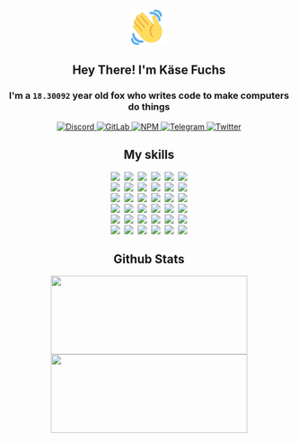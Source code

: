 <div><p align=center><img src=./resources/images/wave.gif width=64px height=64px></p><h2 align=center>Hey There! I'm Käse Fuchs</h2><h3 align=center>I'm a <code>18.30092</code> year old fox who writes code to make computers do things</h3><p align=center><a href=https://discord.com/users/507526681125322772><img alt=Discord src="https://img.shields.io/badge/Discord-5865F2?logo=discord&logoColor=white&style=flat-square#01ad3b955d0a19c67b39f227c9d28c41"> </a><a href=https://gitlab.com/kasefuchs><img alt=GitLab src="https://img.shields.io/badge/GitLab-330F63?logo=gitlab&logoColor=white&style=flat-square#01ad3b955d0a19c67b39f227c9d28c41"> </a><a href=https://npmjs.com/~kasefuchs><img alt=NPM src="https://img.shields.io/badge/NPM-CB3837?logo=npm&logoColor=white&style=flat-square#01ad3b955d0a19c67b39f227c9d28c41"> </a><a href=https://t.me/kasefuchs><img alt=Telegram src="https://img.shields.io/badge/Telegram-2CA5E0?logo=telegram&logoColor=white&style=flat-square#01ad3b955d0a19c67b39f227c9d28c41"> </a><a href=https://twitter.com/kasefuchs><img alt=Twitter src="https://img.shields.io/badge/Twitter-1DA1F2?logo=twitter&logoColor=white&style=flat-square#01ad3b955d0a19c67b39f227c9d28c41"></a></p><h2 align=center>My skills</h2><p align=center><a href=https://aws.amazon.com/ ><picture><source srcset="https://skillicons.dev/icons?i=aws&theme=dark#01ad3b955d0a19c67b39f227c9d28c41" media="(prefers-color-scheme: dark)"><source srcset="https://skillicons.dev/icons?i=aws&theme=light#01ad3b955d0a19c67b39f227c9d28c41" media="(prefers-color-scheme: light), (prefers-color-scheme: no-preference)"><img src="https://skillicons.dev/icons?i=aws&theme=light#01ad3b955d0a19c67b39f227c9d28c41"></picture></a>&nbsp;&nbsp;<a href=https://en.wikipedia.org/wiki/Bash_(Unix_shell)><picture><source srcset="https://skillicons.dev/icons?i=bash&theme=dark#01ad3b955d0a19c67b39f227c9d28c41" media="(prefers-color-scheme: dark)"><source srcset="https://skillicons.dev/icons?i=bash&theme=light#01ad3b955d0a19c67b39f227c9d28c41" media="(prefers-color-scheme: light), (prefers-color-scheme: no-preference)"><img src="https://skillicons.dev/icons?i=bash&theme=light#01ad3b955d0a19c67b39f227c9d28c41"></picture></a>&nbsp;&nbsp;<a href=https://discord.com/developers/docs><picture><source srcset="https://skillicons.dev/icons?i=bots&theme=dark#01ad3b955d0a19c67b39f227c9d28c41" media="(prefers-color-scheme: dark)"><source srcset="https://skillicons.dev/icons?i=bots&theme=light#01ad3b955d0a19c67b39f227c9d28c41" media="(prefers-color-scheme: light), (prefers-color-scheme: no-preference)"><img src="https://skillicons.dev/icons?i=bots&theme=light#01ad3b955d0a19c67b39f227c9d28c41"></picture></a>&nbsp;&nbsp;<a href=https://www.cloudflare.com/ ><picture><source srcset="https://skillicons.dev/icons?i=cloudflare&theme=dark#01ad3b955d0a19c67b39f227c9d28c41" media="(prefers-color-scheme: dark)"><source srcset="https://skillicons.dev/icons?i=cloudflare&theme=light#01ad3b955d0a19c67b39f227c9d28c41" media="(prefers-color-scheme: light), (prefers-color-scheme: no-preference)"><img src="https://skillicons.dev/icons?i=cloudflare&theme=light#01ad3b955d0a19c67b39f227c9d28c41"></picture></a>&nbsp;&nbsp;<a href=https://en.wikipedia.org/wiki/CSS><picture><source srcset="https://skillicons.dev/icons?i=css&theme=dark#01ad3b955d0a19c67b39f227c9d28c41" media="(prefers-color-scheme: dark)"><source srcset="https://skillicons.dev/icons?i=css&theme=light#01ad3b955d0a19c67b39f227c9d28c41" media="(prefers-color-scheme: light), (prefers-color-scheme: no-preference)"><img src="https://skillicons.dev/icons?i=css&theme=light#01ad3b955d0a19c67b39f227c9d28c41"></picture></a>&nbsp;&nbsp;<a href=https://www.docker.com/ ><picture><source srcset="https://skillicons.dev/icons?i=docker&theme=dark#01ad3b955d0a19c67b39f227c9d28c41" media="(prefers-color-scheme: dark)"><source srcset="https://skillicons.dev/icons?i=docker&theme=light#01ad3b955d0a19c67b39f227c9d28c41" media="(prefers-color-scheme: light), (prefers-color-scheme: no-preference)"><img src="https://skillicons.dev/icons?i=docker&theme=light#01ad3b955d0a19c67b39f227c9d28c41"></picture></a><br><a href=https://www.electronjs.org/ ><picture><source srcset="https://skillicons.dev/icons?i=electron&theme=dark#01ad3b955d0a19c67b39f227c9d28c41" media="(prefers-color-scheme: dark)"><source srcset="https://skillicons.dev/icons?i=electron&theme=light#01ad3b955d0a19c67b39f227c9d28c41" media="(prefers-color-scheme: light), (prefers-color-scheme: no-preference)"><img src="https://skillicons.dev/icons?i=electron&theme=light#01ad3b955d0a19c67b39f227c9d28c41"></picture></a>&nbsp;&nbsp;<a href=https://expressjs.com/ ><picture><source srcset="https://skillicons.dev/icons?i=express&theme=dark#01ad3b955d0a19c67b39f227c9d28c41" media="(prefers-color-scheme: dark)"><source srcset="https://skillicons.dev/icons?i=express&theme=light#01ad3b955d0a19c67b39f227c9d28c41" media="(prefers-color-scheme: light), (prefers-color-scheme: no-preference)"><img src="https://skillicons.dev/icons?i=express&theme=light#01ad3b955d0a19c67b39f227c9d28c41"></picture></a>&nbsp;&nbsp;<a href=https://www.figma.com/ ><picture><source srcset="https://skillicons.dev/icons?i=figma&theme=dark#01ad3b955d0a19c67b39f227c9d28c41" media="(prefers-color-scheme: dark)"><source srcset="https://skillicons.dev/icons?i=figma&theme=light#01ad3b955d0a19c67b39f227c9d28c41" media="(prefers-color-scheme: light), (prefers-color-scheme: no-preference)"><img src="https://skillicons.dev/icons?i=figma&theme=light#01ad3b955d0a19c67b39f227c9d28c41"></picture></a>&nbsp;&nbsp;<a href=https://firebase.google.com/ ><picture><source srcset="https://skillicons.dev/icons?i=firebase&theme=dark#01ad3b955d0a19c67b39f227c9d28c41" media="(prefers-color-scheme: dark)"><source srcset="https://skillicons.dev/icons?i=firebase&theme=light#01ad3b955d0a19c67b39f227c9d28c41" media="(prefers-color-scheme: light), (prefers-color-scheme: no-preference)"><img src="https://skillicons.dev/icons?i=firebase&theme=light#01ad3b955d0a19c67b39f227c9d28c41"></picture></a>&nbsp;&nbsp;<a href=https://flask.palletsprojects.com/ ><picture><source srcset="https://skillicons.dev/icons?i=flask&theme=dark#01ad3b955d0a19c67b39f227c9d28c41" media="(prefers-color-scheme: dark)"><source srcset="https://skillicons.dev/icons?i=flask&theme=light#01ad3b955d0a19c67b39f227c9d28c41" media="(prefers-color-scheme: light), (prefers-color-scheme: no-preference)"><img src="https://skillicons.dev/icons?i=flask&theme=light#01ad3b955d0a19c67b39f227c9d28c41"></picture></a>&nbsp;&nbsp;<a href=https://cloud.google.com/ ><picture><source srcset="https://skillicons.dev/icons?i=gcp&theme=dark#01ad3b955d0a19c67b39f227c9d28c41" media="(prefers-color-scheme: dark)"><source srcset="https://skillicons.dev/icons?i=gcp&theme=light#01ad3b955d0a19c67b39f227c9d28c41" media="(prefers-color-scheme: light), (prefers-color-scheme: no-preference)"><img src="https://skillicons.dev/icons?i=gcp&theme=light#01ad3b955d0a19c67b39f227c9d28c41"></picture></a><br><a href=https://git-scm.com/ ><picture><source srcset="https://skillicons.dev/icons?i=git&theme=dark#01ad3b955d0a19c67b39f227c9d28c41" media="(prefers-color-scheme: dark)"><source srcset="https://skillicons.dev/icons?i=git&theme=light#01ad3b955d0a19c67b39f227c9d28c41" media="(prefers-color-scheme: light), (prefers-color-scheme: no-preference)"><img src="https://skillicons.dev/icons?i=git&theme=light#01ad3b955d0a19c67b39f227c9d28c41"></picture></a>&nbsp;&nbsp;<a href=https://github.com/ ><picture><source srcset="https://skillicons.dev/icons?i=github&theme=dark#01ad3b955d0a19c67b39f227c9d28c41" media="(prefers-color-scheme: dark)"><source srcset="https://skillicons.dev/icons?i=github&theme=light#01ad3b955d0a19c67b39f227c9d28c41" media="(prefers-color-scheme: light), (prefers-color-scheme: no-preference)"><img src="https://skillicons.dev/icons?i=github&theme=light#01ad3b955d0a19c67b39f227c9d28c41"></picture></a>&nbsp;&nbsp;<a href=https://gitlab.com/ ><picture><source srcset="https://skillicons.dev/icons?i=gitlab&theme=dark#01ad3b955d0a19c67b39f227c9d28c41" media="(prefers-color-scheme: dark)"><source srcset="https://skillicons.dev/icons?i=gitlab&theme=light#01ad3b955d0a19c67b39f227c9d28c41" media="(prefers-color-scheme: light), (prefers-color-scheme: no-preference)"><img src="https://skillicons.dev/icons?i=gitlab&theme=light#01ad3b955d0a19c67b39f227c9d28c41"></picture></a>&nbsp;&nbsp;<a href=https://www.heroku.com/ ><picture><source srcset="https://skillicons.dev/icons?i=heroku&theme=dark#01ad3b955d0a19c67b39f227c9d28c41" media="(prefers-color-scheme: dark)"><source srcset="https://skillicons.dev/icons?i=heroku&theme=light#01ad3b955d0a19c67b39f227c9d28c41" media="(prefers-color-scheme: light), (prefers-color-scheme: no-preference)"><img src="https://skillicons.dev/icons?i=heroku&theme=light#01ad3b955d0a19c67b39f227c9d28c41"></picture></a>&nbsp;&nbsp;<a href=https://en.wikipedia.org/wiki/HTML><picture><source srcset="https://skillicons.dev/icons?i=html&theme=dark#01ad3b955d0a19c67b39f227c9d28c41" media="(prefers-color-scheme: dark)"><source srcset="https://skillicons.dev/icons?i=html&theme=light#01ad3b955d0a19c67b39f227c9d28c41" media="(prefers-color-scheme: light), (prefers-color-scheme: no-preference)"><img src="https://skillicons.dev/icons?i=html&theme=light#01ad3b955d0a19c67b39f227c9d28c41"></picture></a>&nbsp;&nbsp;<a href=https://en.wikipedia.org/wiki/JavaScript><picture><source srcset="https://skillicons.dev/icons?i=js&theme=dark#01ad3b955d0a19c67b39f227c9d28c41" media="(prefers-color-scheme: dark)"><source srcset="https://skillicons.dev/icons?i=js&theme=light#01ad3b955d0a19c67b39f227c9d28c41" media="(prefers-color-scheme: light), (prefers-color-scheme: no-preference)"><img src="https://skillicons.dev/icons?i=js&theme=light#01ad3b955d0a19c67b39f227c9d28c41"></picture></a><br><a href=https://en.wikipedia.org/wiki/Linux><picture><source srcset="https://skillicons.dev/icons?i=linux&theme=dark#01ad3b955d0a19c67b39f227c9d28c41" media="(prefers-color-scheme: dark)"><source srcset="https://skillicons.dev/icons?i=linux&theme=light#01ad3b955d0a19c67b39f227c9d28c41" media="(prefers-color-scheme: light), (prefers-color-scheme: no-preference)"><img src="https://skillicons.dev/icons?i=linux&theme=light#01ad3b955d0a19c67b39f227c9d28c41"></picture></a>&nbsp;&nbsp;<a href=https://mui.com/ ><picture><source srcset="https://skillicons.dev/icons?i=materialui&theme=dark#01ad3b955d0a19c67b39f227c9d28c41" media="(prefers-color-scheme: dark)"><source srcset="https://skillicons.dev/icons?i=materialui&theme=light#01ad3b955d0a19c67b39f227c9d28c41" media="(prefers-color-scheme: light), (prefers-color-scheme: no-preference)"><img src="https://skillicons.dev/icons?i=materialui&theme=light#01ad3b955d0a19c67b39f227c9d28c41"></picture></a>&nbsp;&nbsp;<a href=https://en.wikipedia.org/wiki/Markdown><picture><source srcset="https://skillicons.dev/icons?i=md&theme=dark#01ad3b955d0a19c67b39f227c9d28c41" media="(prefers-color-scheme: dark)"><source srcset="https://skillicons.dev/icons?i=md&theme=light#01ad3b955d0a19c67b39f227c9d28c41" media="(prefers-color-scheme: light), (prefers-color-scheme: no-preference)"><img src="https://skillicons.dev/icons?i=md&theme=light#01ad3b955d0a19c67b39f227c9d28c41"></picture></a>&nbsp;&nbsp;<a href=https://www.mongodb.com/ ><picture><source srcset="https://skillicons.dev/icons?i=mongodb&theme=dark#01ad3b955d0a19c67b39f227c9d28c41" media="(prefers-color-scheme: dark)"><source srcset="https://skillicons.dev/icons?i=mongodb&theme=light#01ad3b955d0a19c67b39f227c9d28c41" media="(prefers-color-scheme: light), (prefers-color-scheme: no-preference)"><img src="https://skillicons.dev/icons?i=mongodb&theme=light#01ad3b955d0a19c67b39f227c9d28c41"></picture></a>&nbsp;&nbsp;<a href=https://www.mysql.com/ ><picture><source srcset="https://skillicons.dev/icons?i=mysql&theme=dark#01ad3b955d0a19c67b39f227c9d28c41" media="(prefers-color-scheme: dark)"><source srcset="https://skillicons.dev/icons?i=mysql&theme=light#01ad3b955d0a19c67b39f227c9d28c41" media="(prefers-color-scheme: light), (prefers-color-scheme: no-preference)"><img src="https://skillicons.dev/icons?i=mysql&theme=light#01ad3b955d0a19c67b39f227c9d28c41"></picture></a>&nbsp;&nbsp;<a href=https://nextjs.org/ ><picture><source srcset="https://skillicons.dev/icons?i=nextjs&theme=dark#01ad3b955d0a19c67b39f227c9d28c41" media="(prefers-color-scheme: dark)"><source srcset="https://skillicons.dev/icons?i=nextjs&theme=light#01ad3b955d0a19c67b39f227c9d28c41" media="(prefers-color-scheme: light), (prefers-color-scheme: no-preference)"><img src="https://skillicons.dev/icons?i=nextjs&theme=light#01ad3b955d0a19c67b39f227c9d28c41"></picture></a><br><a href=https://nodejs.org/en/ ><picture><source srcset="https://skillicons.dev/icons?i=nodejs&theme=dark#01ad3b955d0a19c67b39f227c9d28c41" media="(prefers-color-scheme: dark)"><source srcset="https://skillicons.dev/icons?i=nodejs&theme=light#01ad3b955d0a19c67b39f227c9d28c41" media="(prefers-color-scheme: light), (prefers-color-scheme: no-preference)"><img src="https://skillicons.dev/icons?i=nodejs&theme=light#01ad3b955d0a19c67b39f227c9d28c41"></picture></a>&nbsp;&nbsp;<a href=https://www.postgresql.org/ ><picture><source srcset="https://skillicons.dev/icons?i=postgres&theme=dark#01ad3b955d0a19c67b39f227c9d28c41" media="(prefers-color-scheme: dark)"><source srcset="https://skillicons.dev/icons?i=postgres&theme=light#01ad3b955d0a19c67b39f227c9d28c41" media="(prefers-color-scheme: light), (prefers-color-scheme: no-preference)"><img src="https://skillicons.dev/icons?i=postgres&theme=light#01ad3b955d0a19c67b39f227c9d28c41"></picture></a>&nbsp;&nbsp;<a href=https://learn.microsoft.com/en-us/powershell/ ><picture><source srcset="https://skillicons.dev/icons?i=powershell&theme=dark#01ad3b955d0a19c67b39f227c9d28c41" media="(prefers-color-scheme: dark)"><source srcset="https://skillicons.dev/icons?i=powershell&theme=light#01ad3b955d0a19c67b39f227c9d28c41" media="(prefers-color-scheme: light), (prefers-color-scheme: no-preference)"><img src="https://skillicons.dev/icons?i=powershell&theme=light#01ad3b955d0a19c67b39f227c9d28c41"></picture></a>&nbsp;&nbsp;<a href=https://www.python.org/ ><picture><source srcset="https://skillicons.dev/icons?i=py&theme=dark#01ad3b955d0a19c67b39f227c9d28c41" media="(prefers-color-scheme: dark)"><source srcset="https://skillicons.dev/icons?i=py&theme=light#01ad3b955d0a19c67b39f227c9d28c41" media="(prefers-color-scheme: light), (prefers-color-scheme: no-preference)"><img src="https://skillicons.dev/icons?i=py&theme=light#01ad3b955d0a19c67b39f227c9d28c41"></picture></a>&nbsp;&nbsp;<a href=https://www.raspberrypi.org/ ><picture><source srcset="https://skillicons.dev/icons?i=raspberrypi&theme=dark#01ad3b955d0a19c67b39f227c9d28c41" media="(prefers-color-scheme: dark)"><source srcset="https://skillicons.dev/icons?i=raspberrypi&theme=light#01ad3b955d0a19c67b39f227c9d28c41" media="(prefers-color-scheme: light), (prefers-color-scheme: no-preference)"><img src="https://skillicons.dev/icons?i=raspberrypi&theme=light#01ad3b955d0a19c67b39f227c9d28c41"></picture></a>&nbsp;&nbsp;<a href=https://reactjs.org/ ><picture><source srcset="https://skillicons.dev/icons?i=react&theme=dark#01ad3b955d0a19c67b39f227c9d28c41" media="(prefers-color-scheme: dark)"><source srcset="https://skillicons.dev/icons?i=react&theme=light#01ad3b955d0a19c67b39f227c9d28c41" media="(prefers-color-scheme: light), (prefers-color-scheme: no-preference)"><img src="https://skillicons.dev/icons?i=react&theme=light#01ad3b955d0a19c67b39f227c9d28c41"></picture></a><br><a href=https://redux.js.org/ ><picture><source srcset="https://skillicons.dev/icons?i=redux&theme=dark#01ad3b955d0a19c67b39f227c9d28c41" media="(prefers-color-scheme: dark)"><source srcset="https://skillicons.dev/icons?i=redux&theme=light#01ad3b955d0a19c67b39f227c9d28c41" media="(prefers-color-scheme: light), (prefers-color-scheme: no-preference)"><img src="https://skillicons.dev/icons?i=redux&theme=light#01ad3b955d0a19c67b39f227c9d28c41"></picture></a>&nbsp;&nbsp;<a href=https://en.wikipedia.org/wiki/Regular_expression><picture><source srcset="https://skillicons.dev/icons?i=regex&theme=dark#01ad3b955d0a19c67b39f227c9d28c41" media="(prefers-color-scheme: dark)"><source srcset="https://skillicons.dev/icons?i=regex&theme=light#01ad3b955d0a19c67b39f227c9d28c41" media="(prefers-color-scheme: light), (prefers-color-scheme: no-preference)"><img src="https://skillicons.dev/icons?i=regex&theme=light#01ad3b955d0a19c67b39f227c9d28c41"></picture></a>&nbsp;&nbsp;<a href=https://en.wikipedia.org/wiki/Sass_(stylesheet_language)><picture><source srcset="https://skillicons.dev/icons?i=sass&theme=dark#01ad3b955d0a19c67b39f227c9d28c41" media="(prefers-color-scheme: dark)"><source srcset="https://skillicons.dev/icons?i=sass&theme=light#01ad3b955d0a19c67b39f227c9d28c41" media="(prefers-color-scheme: light), (prefers-color-scheme: no-preference)"><img src="https://skillicons.dev/icons?i=sass&theme=light#01ad3b955d0a19c67b39f227c9d28c41"></picture></a>&nbsp;&nbsp;<a href=https://www.typescriptlang.org/ ><picture><source srcset="https://skillicons.dev/icons?i=ts&theme=dark#01ad3b955d0a19c67b39f227c9d28c41" media="(prefers-color-scheme: dark)"><source srcset="https://skillicons.dev/icons?i=ts&theme=light#01ad3b955d0a19c67b39f227c9d28c41" media="(prefers-color-scheme: light), (prefers-color-scheme: no-preference)"><img src="https://skillicons.dev/icons?i=ts&theme=light#01ad3b955d0a19c67b39f227c9d28c41"></picture></a>&nbsp;&nbsp;<a href=https://unity.com/ ><picture><source srcset="https://skillicons.dev/icons?i=unity&theme=dark#01ad3b955d0a19c67b39f227c9d28c41" media="(prefers-color-scheme: dark)"><source srcset="https://skillicons.dev/icons?i=unity&theme=light#01ad3b955d0a19c67b39f227c9d28c41" media="(prefers-color-scheme: light), (prefers-color-scheme: no-preference)"><img src="https://skillicons.dev/icons?i=unity&theme=light#01ad3b955d0a19c67b39f227c9d28c41"></picture></a>&nbsp;&nbsp;<a href=https://workers.cloudflare.com/ ><picture><source srcset="https://skillicons.dev/icons?i=workers&theme=dark#01ad3b955d0a19c67b39f227c9d28c41" media="(prefers-color-scheme: dark)"><source srcset="https://skillicons.dev/icons?i=workers&theme=light#01ad3b955d0a19c67b39f227c9d28c41" media="(prefers-color-scheme: light), (prefers-color-scheme: no-preference)"><img src="https://skillicons.dev/icons?i=workers&theme=light#01ad3b955d0a19c67b39f227c9d28c41"></picture></a><br></p><h2 align=center>Github Stats</h2><p align=center><picture><source srcset="https://github-readme-stats-kasefuchs.vercel.app/api/?count_private=true&hide_border=true&hide_rank=true&line_height=20&hide_title=true&username=Kasefuchs&theme=dark#01ad3b955d0a19c67b39f227c9d28c41" media="(prefers-color-scheme: dark)"><source srcset="https://github-readme-stats-kasefuchs.vercel.app/api/?count_private=true&hide_border=true&hide_rank=true&line_height=20&hide_title=true&username=Kasefuchs&theme=light#01ad3b955d0a19c67b39f227c9d28c41" media="(prefers-color-scheme: light), (prefers-color-scheme: no-preference)"><img align=middle width=350 height=140 src="https://github-readme-stats-kasefuchs.vercel.app/api/?count_private=true&hide_border=true&hide_rank=true&line_height=20&hide_title=true&username=Kasefuchs&theme=light#01ad3b955d0a19c67b39f227c9d28c41"></picture><picture><source srcset="https://github-readme-stats-kasefuchs.vercel.app/api/top-langs/?count_private=true&hide_border=true&layout=compact&username=Kasefuchs&theme=dark#01ad3b955d0a19c67b39f227c9d28c41" media="(prefers-color-scheme: dark)"><source srcset="https://github-readme-stats-kasefuchs.vercel.app/api/top-langs/?count_private=true&hide_border=true&layout=compact&username=Kasefuchs&theme=light#01ad3b955d0a19c67b39f227c9d28c41" media="(prefers-color-scheme: light), (prefers-color-scheme: no-preference)"><img align=middle width=350 height=140 src="https://github-readme-stats-kasefuchs.vercel.app/api/top-langs/?count_private=true&hide_border=true&layout=compact&username=Kasefuchs&theme=light#01ad3b955d0a19c67b39f227c9d28c41"></picture></p><img src="https://hit.yhype.me/github/profile?user_id=64592097#01ad3b955d0a19c67b39f227c9d28c41" alt=""></div>